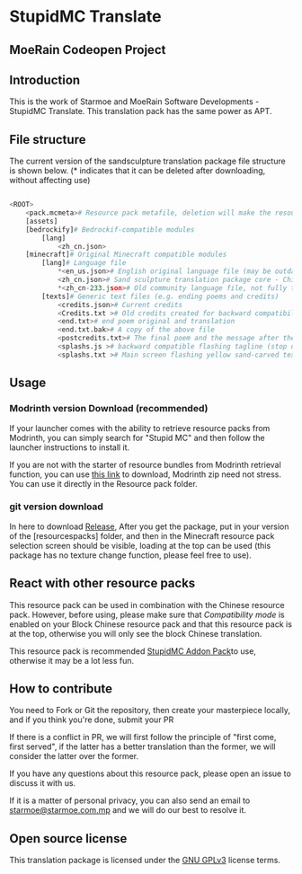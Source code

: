 # StupidMC Translate

## MoeRain Codeopen Project

## Introduction

This is the work of Starmoe and MoeRain Software Developments - StupidMC Translate. This translation pack has the same power as APT.

## File structure

The current version of the sandsculpture translation package file structure is shown below. (* indicates that it can be deleted after downloading, without affecting use)

```Python

<ROOT>
    <pack.mcmeta># Resource pack metafile, deletion will make the resource pack unavailable
    [assets]
    [bedrockify]# Bedrockif-compatible modules
        [lang]
            <zh_cn.json>
    [minecraft]# Original Minecraft compatible modules
        [lang]# Language file
            *<en_us.json># English original language file (may be outdated)
            <zh_cn.json># Sand sculpture translation package core - Chinese language file
            *<zh_cn-233.json># Old community language file, not fully translated
        [texts]# Generic text files (e.g. ending poems and credits)
            <credits.json># Current credits
            <Credits.txt ># Old credits created for backward compatibility (stopped updating)
            <end.txt># end poem original and translation
            <end.txt.bak># A copy of the above file
            <postcredits.txt># The final poem and the message after the credits
            <splashs.js ># backward compatible flashing tagline (stop updating)
            <splashs.txt ># Main screen flashing yellow sand-carved text (flashing slogan)

```

## Usage

### Modrinth version Download (recommended)

If your launcher comes with the ability to retrieve resource packs from Modrinth, you can simply search for "Stupid MC" and then follow the launcher instructions to install it.

If you are not with the starter of resource bundles from Modrinth retrieval function, you can use [this link](https://modrinth.com/resourcepack/stupid-mc-translate-chn) to download, Modrinth zip need not stress. You can use it directly in the Resource pack folder.

### git version download

In here to download [Release](https://github.com/EastCation/StupidMC-Translate/releases), After you get the package, put <StupidMC-Translate- version> in your version of the [resourcespacks] folder, and then in the Minecraft resource pack selection screen should be visible, loading at the top can be used (this package has no texture change function, please feel free to use).

## React with other resource packs

This resource pack can be used in combination with the Chinese resource pack. However, before using, please make sure that *Compatibility mode* is enabled on your Block Chinese resource pack and that this resource pack is at the top, otherwise you will only see the block Chinese translation.

This resource pack is recommended [StupidMC Addon Pack](https://starmoe-my.sharepoint.com/:f:/g/personal/starmoe_starmoe_com_mp/EvBq1wLCheJPiRnwIoZheEoB0HmMHYtBppgRUlmbveV69A?e=tElcnX)to use, otherwise it may be a lot less fun.

## How to contribute

You need to Fork or Git the repository, then create your masterpiece locally, and if you think you're done, submit your PR

If there is a conflict in PR, we will first follow the principle of "first come, first served", if the latter has a better translation than the former, we will consider the latter over the former.

If you have any questions about this resource pack, please open an issue to discuss it with us.

If it is a matter of personal privacy, you can also send an email to [starmoe@starmoe.com.mp](mailto:starmoe@starmoe.com.mp) and we will do our best to resolve it.

## Open source license

This translation package is licensed under the [GNU GPLv3](LICENSE) license terms.
